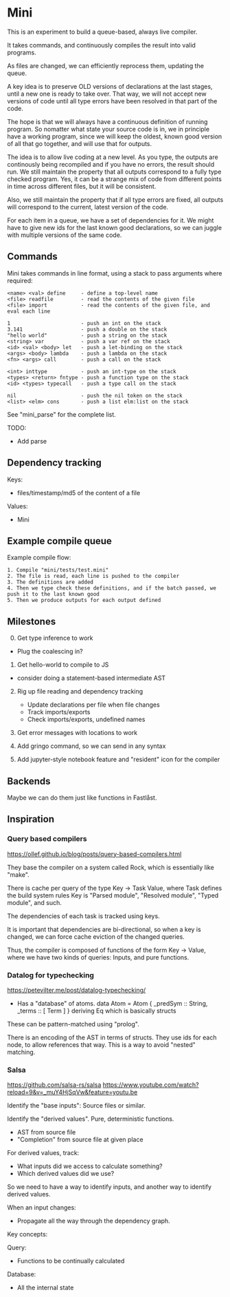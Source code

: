 # Mini

This is an experiment to build a queue-based, always live compiler.

It takes commands, and continuously compiles the result into valid programs.

As files are changed, we can efficiently reprocess them, updating the queue.

A key idea is to preserve OLD versions of declarations at the last stages, until a new
one is ready to take over. That way, we will not accept new versions of code until all
type errors have been resolved in that part of the code.

The hope is that we will always have a continuous definition of running program.
So nomatter what state your source code is in, we in principle have a working program,
since we will keep the oldest, known good version of all that go together, and will use 
that for outputs.

The idea is to allow live coding at a new level. As you type, the outputs are continously
being recompiled and if you have no errors, the result should run. We still maintain
the property that all outputs correspond to a fully type checked program. Yes, it can be
a strange mix of code from different points in time across different files, but it will
be consistent.

Also, we still maintain the property that if all type errors are fixed, all outputs will
correspond to the current, latest version of the code.

For each item in a queue, we have a set of dependencies for it. We might have to give new 
ids for the last known good declarations, so we can juggle with multiple versions of the 
same code.

## Commands

Mini takes commands in line format, using a stack to pass arguments where required:

	<name> <val> define		- define a top-level name
	<file> readfile			- read the contents of the given file
	<file> import			- read the contents of the given file, and eval each line

	1						- push an int on the stack
	3.141					- push a double on the stack
	"hello world"			- push a string on the stack
	<string> var			- push a var ref on the stack
	<id> <val> <body> let	- push a let-binding on the stack
	<args> <body> lambda	- push a lambda on the stack
	<fn> <args>	call		- push a call on the stack

	<int> inttype			- push an int-type on the stack
	<types> <return> fntype	- push a function type on the stack
	<id> <types> typecall	- push a type call on the stack

	nil						- push the nil token on the stack
	<list> <elm> cons		- push a list elm:list on the stack

See "mini_parse" for the complete list.

TODO:
- Add <grammar-file> parse

## Dependency tracking

Keys:
- files/timestamp/md5 of the content of a file

Values:
- Mini

## Example compile queue

Example compile flow:

	1. Compile "mini/tests/test.mini"
	2. The file is read, each line is pushed to the compiler
	3. The definitions are added
	4. Then we type check these definitions, and if the batch passed, we push it to the last known good
	5. Then we produce outputs for each output defined

## Milestones

0. Get type inference to work
  - Plug the coalescing in?
1. Get hello-world to compile to JS
  - consider doing a statement-based intermediate AST

2. Rig up file reading and dependency tracking
   - Update declarations per file when file changes
   - Track imports/exports
   - Check imports/exports, undefined names

3. Get error messages with locations to work

4. Add gringo command, so we can send in any syntax

5. Add jupyter-style notebook feature and "resident" icon for the compiler

## Backends

Maybe we can do them just like functions in Fastlåst.

## Inspiration

### Query based compilers

https://ollef.github.io/blog/posts/query-based-compilers.html

They base the compiler on a system called Rock, which is essentially like "make".

There is cache per query of the type Key -> Task Value, where Task defines the build
system rules Key is "Parsed module", "Resolved module", "Typed module", and such.

The dependencies of each task is tracked using keys. 

It is important that dependencies are bi-directional, so when a key is changed, we
can force cache eviction of the changed queries.

Thus, the compiler is composed of functions of the form	Key -> Value, where we have
two kinds of queries: Inputs, and pure functions.

### Datalog for typechecking

https://petevilter.me/post/datalog-typechecking/
- Has a "database" of atoms.
	data Atom = Atom { _predSym :: String, _terms :: [ Term ] } deriving Eq
  which is basically structs

These can be pattern-matched using "prolog".

There is an encoding of the AST in terms of structs.
They use ids for each node, to allow references that way.
This is a way to avoid "nested" matching.


### Salsa

https://github.com/salsa-rs/salsa
https://www.youtube.com/watch?reload=9&v=_muY4HjSqVw&feature=youtu.be

Identify the "base inputs": Source files or similar.

Identify the "derived values". Pure, deterministic functions.
- AST from source file
- "Completion" from source file at given place

For derived values, track:
- What inputs did we access to calculate something?
- Which derived values did we use?

So we need to have a way to identify inputs, and another way to identify derived
values.

When an input changes:
- Propagate all the way through the dependency graph.

Key concepts:

Query:
- Functions to be continually calculated

Database:
- All the internal state
